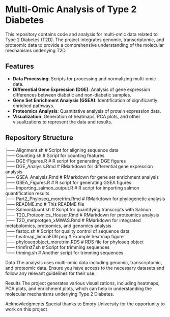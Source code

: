# Multi-Omic Analysis of Type 2 Diabetes

This repository contains code and analysis for multi-omic data related to Type 2 Diabetes (T2D). The project integrates genomic, transcriptomic, and proteomic data to provide a comprehensive understanding of the molecular mechanisms underlying T2D.

## Features

- **Data Processing**: Scripts for processing and normalizing multi-omic data.
- **Differential Gene Expression (DGE)**: Analysis of gene expression differences between diabetic and non-diabetic samples.
- **Gene Set Enrichment Analysis (GSEA)**: Identification of significantly enriched pathways.
- **Proteomics Analysis**: Quantitative analysis of protein expression data.
- **Visualization**: Generation of heatmaps, PCA plots, and other visualizations to represent the data and results.

## Repository Structure

├── Alignment.sh # Script for aligning sequence data  
├── Counting.sh # Script for counting features  
├── DGE-Figures.R # R script for generating DGE figures  
├── DGE_Analysis.Rmd # RMarkdown for differential gene expression analysis  
├── GSEA_Analysis.Rmd # RMarkdown for gene set enrichment analysis  
├── GSEA_Figures.R # R script for generating GSEA figures  
├── Importing_salmon_output.R # R script for importing salmon quantification results  
├── Part2_Phyloseq_moretrim.Rmd # RMarkdown for phylogenetic analysis  
├── README.md # This README file  
├── SalmonQuant.sh # Script for quantifying transcripts with Salmon  
├── T2D_Proteomics_Houser.Rmd # RMarkdown for proteomics analysis  
├── T2D_metprotgen_xMWAS.Rmd # RMarkdown for integrated metabolomics, proteomics, and genomics analysis  
├── fastqc.sh # Script for quality control of sequence data  
├── heatmap_limmaFDR.png # Example heatmap figure  
├── phyloseqobject_moretrim.RDS # RDS file for phyloseq object  
├── trimfirst7.sh # Script for trimming sequences  
└── triming.sh # Another script for trimming sequences  

Data
The analysis uses multi-omic data including genomic, transcriptomic, and proteomic data. Ensure you have access to the necessary datasets and follow any relevant guidelines for their use.

Results
The project generates various visualizations, including heatmaps, PCA plots, and enrichment plots, which can help in understanding the molecular mechanisms underlying Type 2 Diabetes.

Acknowledgments
Special thanks to Emory University for the opportunity to work on this project